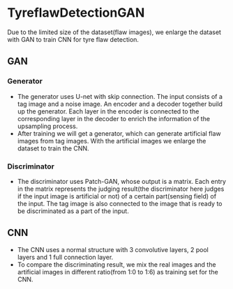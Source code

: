 # TyreflawDetectionGAN
Due to the limited size of the dataset(flaw images), we enlarge the dataset with GAN to train CNN for tyre flaw detection.
## GAN
### Generator
- The generator uses U-net with skip connection. The input consists of a tag image and a noise image. An encoder and a decoder together build up the generator. Each layer in the encoder is connected to the corresponding layer in the decoder to enrich the information of the upsampling process.
- After training we will get a generator, which can generate artificial flaw images from tag images. With the artificial images we enlarge the dataset to train the CNN.
### Discriminator
- The discriminator uses Patch-GAN, whose output is a matrix. Each entry in the matrix represents the judging result(the discriminator here judges if the input image is artificial or not) of a certain part(sensing field) of the input. The tag image is also connected to the image that is ready to be discriminated as a part of the input.
## CNN
- The CNN uses a normal structure with 3 convolutive layers, 2 pool layers and 1 full connection layer.
- To compare the discriminating result, we mix the real images and the artificial images in different ratio(from 1:0 to 1:6) as training set for the CNN.
